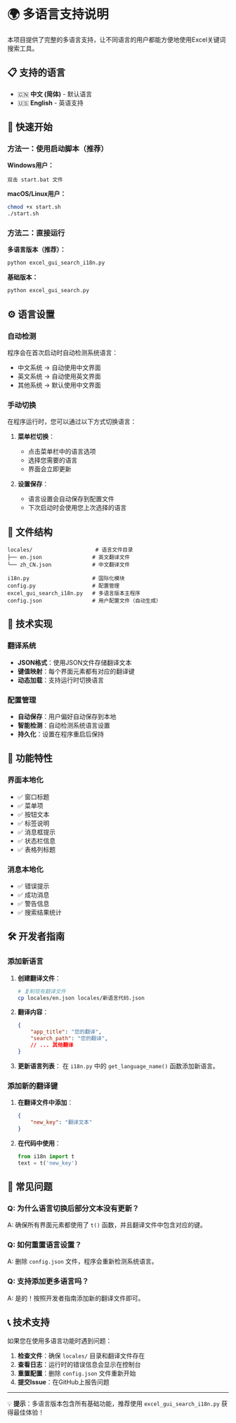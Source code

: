 # 🌍 多语言支持说明

本项目提供了完整的多语言支持，让不同语言的用户都能方便地使用Excel关键词搜索工具。

## 📋 支持的语言

- 🇨🇳 **中文 (简体)** - 默认语言
- 🇺🇸 **English** - 英语支持

## 🚀 快速开始

### 方法一：使用启动脚本（推荐）

**Windows用户：**
```
双击 start.bat 文件
```

**macOS/Linux用户：**
```bash
chmod +x start.sh
./start.sh
```

### 方法二：直接运行

**多语言版本（推荐）：**
```bash
python excel_gui_search_i18n.py
```

**基础版本：**
```bash
python excel_gui_search.py
```

## ⚙️ 语言设置

### 自动检测
程序会在首次启动时自动检测系统语言：
- 中文系统 → 自动使用中文界面
- 英文系统 → 自动使用英文界面
- 其他系统 → 默认使用中文界面

### 手动切换
在程序运行时，您可以通过以下方式切换语言：

1. **菜单栏切换**：
   - 点击菜单栏中的语言选项
   - 选择您需要的语言
   - 界面会立即更新

2. **设置保存**：
   - 语言设置会自动保存到配置文件
   - 下次启动时会使用您上次选择的语言

## 📁 文件结构

```
locales/                    # 语言文件目录
├── en.json                # 英文翻译文件
└── zh_CN.json             # 中文翻译文件

i18n.py                    # 国际化模块
config.py                  # 配置管理
excel_gui_search_i18n.py   # 多语言版本主程序
config.json                # 用户配置文件（自动生成）
```

## 🔧 技术实现

### 翻译系统
- **JSON格式**：使用JSON文件存储翻译文本
- **键值映射**：每个界面元素都有对应的翻译键
- **动态加载**：支持运行时切换语言

### 配置管理
- **自动保存**：用户偏好自动保存到本地
- **智能检测**：自动检测系统语言设置
- **持久化**：设置在程序重启后保持

## 🌟 功能特性

### 界面本地化
- ✅ 窗口标题
- ✅ 菜单项
- ✅ 按钮文本
- ✅ 标签说明
- ✅ 消息框提示
- ✅ 状态栏信息
- ✅ 表格列标题

### 消息本地化
- ✅ 错误提示
- ✅ 成功消息
- ✅ 警告信息
- ✅ 搜索结果统计

## 🛠️ 开发者指南

### 添加新语言

1. **创建翻译文件**：
   ```bash
   # 复制现有翻译文件
   cp locales/en.json locales/新语言代码.json
   ```

2. **翻译内容**：
   ```json
   {
       "app_title": "您的翻译",
       "search_path": "您的翻译",
       // ... 其他翻译
   }
   ```

3. **更新语言列表**：
   在 `i18n.py` 中的 `get_language_name()` 函数添加新语言。

### 添加新的翻译键

1. **在翻译文件中添加**：
   ```json
   {
       "new_key": "翻译文本"
   }
   ```

2. **在代码中使用**：
   ```python
   from i18n import t
   text = t('new_key')
   ```

## 🐛 常见问题

### Q: 为什么语言切换后部分文本没有更新？
A: 确保所有界面元素都使用了 `t()` 函数，并且翻译文件中包含对应的键。

### Q: 如何重置语言设置？
A: 删除 `config.json` 文件，程序会重新检测系统语言。

### Q: 支持添加更多语言吗？
A: 是的！按照开发者指南添加新的翻译文件即可。

## 📞 技术支持

如果您在使用多语言功能时遇到问题：

1. **检查文件**：确保 `locales/` 目录和翻译文件存在
2. **查看日志**：运行时的错误信息会显示在控制台
3. **重置配置**：删除 `config.json` 文件重新开始
4. **提交Issue**：在GitHub上报告问题

---

💡 **提示**：多语言版本包含所有基础功能，推荐使用 `excel_gui_search_i18n.py` 获得最佳体验！
